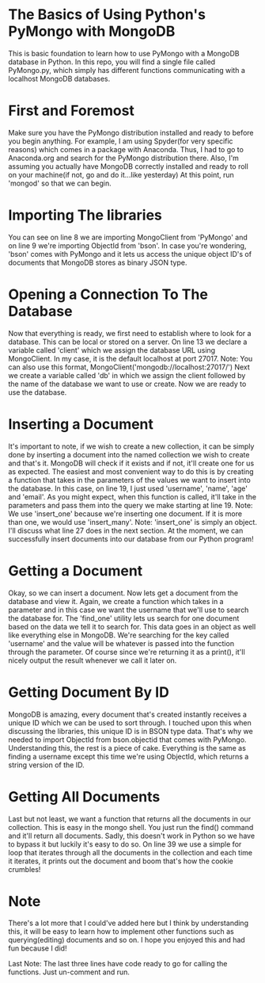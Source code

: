 # The Basics of Using Python's PyMongo with MongoDB
This is basic foundation to learn how to use PyMongo with a MongoDB database in Python.
In this repo, you will find a single file called PyMongo.py, which simply has different functions communicating with a localhost MongoDB databases.

# First and Foremost
Make sure you have the PyMongo distribution installed and ready to before you begin anything. For example, I am using Spyder(for very specific reasons) which comes in a package with Anaconda.
Thus, I had to go to Anaconda.org and search for the PyMongo distribution there.
Also, I'm assuming you actually have MongoDB correctly installed and ready to roll on your machine(if not, go and do it...like yesterday)
At this point, run 'mongod' so that we can begin.

# Importing The libraries
You can see on line 8 we are importing MongoClient from 'PyMongo' and on line 9 we're importing ObjectId from 'bson'.
In case you're wondering, 'bson' comes with PyMongo and it lets us access the unique object ID's of documents that MongoDB stores as binary JSON type.

# Opening a Connection To The Database
Now that everything is ready, we first need to establish where to look for a database. This can be local or stored on a server. On line 13 we declare a variable called 'client' which we assign the database URL using MongoClient.
In my case, it is the default localhost at port 27017.
Note: You can also use this format, MongoClient('mongodb://localhost:27017/')
Next we create a variable called 'db' in which we assign the client followed by the name of the database we want to use or create.
Now we are ready to use the database.

# Inserting a Document
It's important to note, if we wish to create a new collection, it can be simply done by inserting a document into the named collection we wish to create and that's it. MongoDB will check if it exists and if not, it'll create one for us as expected.
The easiest and most convenient way to do this is by creating a function that takes in the parameters of the values we want to insert into the database. In this case, on line 19, I just used 'username', 'name', 'age' and 'email'.
As you might expect, when this function is called, it'll take in the parameters and pass them into the query we make starting at line 19.
Note: We use 'insert_one' because we're inserting one document. If it is more than one, we would use 'insert_many'. Note: 'insert_one' is simply an object.
I'll discuss what line 27 does in the next section. At the moment, we can successfully insert documents into our database from our Python program!

# Getting a Document
Okay, so we can insert a document. Now lets get a document from the database and view it. Again, we create a function which takes in a parameter and in this case we want the username that we'll use to search the database for.
The 'find_one' utility lets us search for one document based on the data we tell it to search for. This data goes in an object as well like everything else in MongoDB. We're searching for the key called 'username' and the value will be whatever is passed into the function through the parameter. Of course since we're returning it as a print(), it'll nicely output the result whenever we call it later on.

# Getting Document By ID
MongoDB is amazing, every document that's created instantly receives a unique ID which we can be used to sort through. I touched upon this when discussing the libraries, this unique ID is in BSON type data. That's why we needed to import ObjectId from bson.objectid that comes with PyMongo. Understanding this, the rest is a piece of cake. Everything is the same as finding a username except this time we're using ObjectId, which returns a string version of the ID.

# Getting All Documents
Last but not least, we want a function that returns all the documents in our collection. This is easy in the mongo shell. You just run the find() command and it'll return all documents. Sadly, this doesn't work in Python so we have to bypass it but luckily it's easy to do so. On line 39 we use a simple for loop that iterates through all the documents in the collection and each time it iterates, it prints out the document and boom that's how the cookie crumbles!

# Note
There's a lot more that I could've added here but I think by understanding this, it will be easy to learn how to implement other functions such as querying(editing) documents and so on.
I hope you enjoyed this and had fun because I did!

Last Note: The last three lines have code ready to go for calling the functions. Just un-comment and run.
